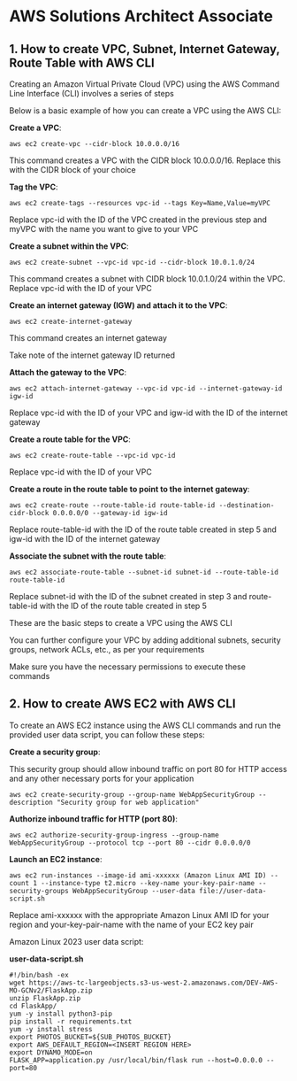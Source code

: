 # AWS Solutions Architect Associate

## 1. How to create VPC, Subnet, Internet Gateway, Route Table with AWS CLI

Creating an Amazon Virtual Private Cloud (VPC) using the AWS Command Line Interface (CLI) involves a series of steps

Below is a basic example of how you can create a VPC using the AWS CLI:

**Create a VPC**:

```
aws ec2 create-vpc --cidr-block 10.0.0.0/16
```
This command creates a VPC with the CIDR block 10.0.0.0/16. Replace this with the CIDR block of your choice

**Tag the VPC**:

```
aws ec2 create-tags --resources vpc-id --tags Key=Name,Value=myVPC
```

Replace vpc-id with the ID of the VPC created in the previous step and myVPC with the name you want to give to your VPC

**Create a subnet within the VPC**:

```
aws ec2 create-subnet --vpc-id vpc-id --cidr-block 10.0.1.0/24
```

This command creates a subnet with CIDR block 10.0.1.0/24 within the VPC. Replace vpc-id with the ID of your VPC

**Create an internet gateway (IGW) and attach it to the VPC**:

```
aws ec2 create-internet-gateway
```

This command creates an internet gateway

Take note of the internet gateway ID returned

**Attach the gateway to the VPC**:

```
aws ec2 attach-internet-gateway --vpc-id vpc-id --internet-gateway-id igw-id
```

Replace vpc-id with the ID of your VPC and igw-id with the ID of the internet gateway

**Create a route table for the VPC**:

```
aws ec2 create-route-table --vpc-id vpc-id
```

Replace vpc-id with the ID of your VPC

**Create a route in the route table to point to the internet gateway**:

```
aws ec2 create-route --route-table-id route-table-id --destination-cidr-block 0.0.0.0/0 --gateway-id igw-id
```

Replace route-table-id with the ID of the route table created in step 5 and igw-id with the ID of the internet gateway

**Associate the subnet with the route table**:

```
aws ec2 associate-route-table --subnet-id subnet-id --route-table-id route-table-id
```

Replace subnet-id with the ID of the subnet created in step 3 and route-table-id with the ID of the route table created in step 5

These are the basic steps to create a VPC using the AWS CLI 

You can further configure your VPC by adding additional subnets, security groups, network ACLs, etc., as per your requirements

Make sure you have the necessary permissions to execute these commands

## 2. How to create AWS EC2 with AWS CLI

To create an AWS EC2 instance using the AWS CLI commands and run the provided user data script, you can follow these steps:

**Create a security group**: 

This security group should allow inbound traffic on port 80 for HTTP access and any other necessary ports for your application

```
aws ec2 create-security-group --group-name WebAppSecurityGroup --description "Security group for web application"
```

**Authorize inbound traffic for HTTP (port 80)**:

```
aws ec2 authorize-security-group-ingress --group-name WebAppSecurityGroup --protocol tcp --port 80 --cidr 0.0.0.0/0
```

**Launch an EC2 instance**:

```
aws ec2 run-instances --image-id ami-xxxxxx (Amazon Linux AMI ID) --count 1 --instance-type t2.micro --key-name your-key-pair-name --security-groups WebAppSecurityGroup --user-data file://user-data-script.sh
```



Replace ami-xxxxxx with the appropriate Amazon Linux AMI ID for your region and your-key-pair-name with the name of your EC2 key pair

Amazon Linux 2023 user data script:

**user-data-script.sh**

```
#!/bin/bash -ex
wget https://aws-tc-largeobjects.s3-us-west-2.amazonaws.com/DEV-AWS-MO-GCNv2/FlaskApp.zip
unzip FlaskApp.zip
cd FlaskApp/
yum -y install python3-pip
pip install -r requirements.txt
yum -y install stress
export PHOTOS_BUCKET=${SUB_PHOTOS_BUCKET}
export AWS_DEFAULT_REGION=<INSERT REGION HERE>
export DYNAMO_MODE=on
FLASK_APP=application.py /usr/local/bin/flask run --host=0.0.0.0 --port=80
```
